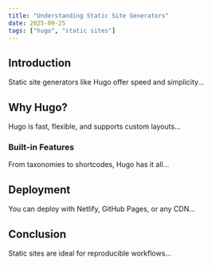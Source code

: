 ```yaml
---
title: "Understanding Static Site Generators"
date: 2025-09-25
tags: ["hugo", "static sites"]
---
```


## Introduction
Static site generators like Hugo offer speed and simplicity...

## Why Hugo?
Hugo is fast, flexible, and supports custom layouts...

### Built-in Features
From taxonomies to shortcodes, Hugo has it all...

## Deployment
You can deploy with Netlify, GitHub Pages, or any CDN...

## Conclusion
Static sites are ideal for reproducible workflows...
